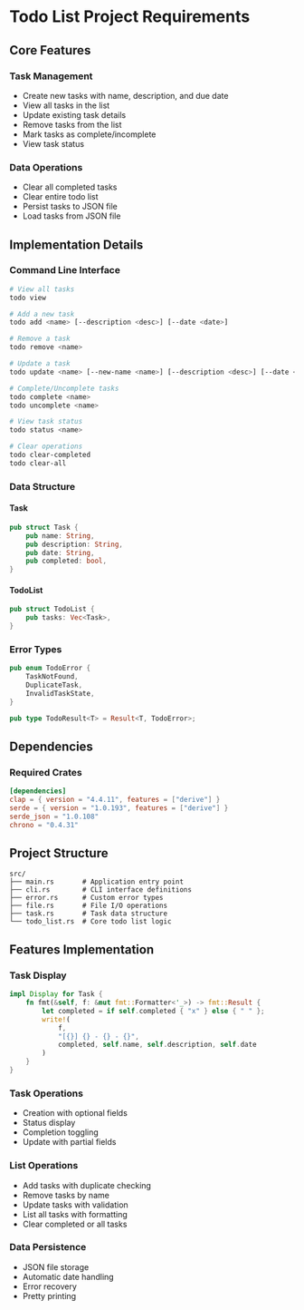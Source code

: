 # Todo List Project Requirements

## Core Features

### Task Management
- Create new tasks with name, description, and due date
- View all tasks in the list
- Update existing task details
- Remove tasks from the list
- Mark tasks as complete/incomplete
- View task status

### Data Operations
- Clear all completed tasks
- Clear entire todo list
- Persist tasks to JSON file
- Load tasks from JSON file

## Implementation Details

### Command Line Interface
```bash
# View all tasks
todo view

# Add a new task
todo add <name> [--description <desc>] [--date <date>]

# Remove a task
todo remove <name>

# Update a task
todo update <name> [--new-name <name>] [--description <desc>] [--date <date>] [--completed <bool>]

# Complete/Uncomplete tasks
todo complete <name>
todo uncomplete <name>

# View task status
todo status <name>

# Clear operations
todo clear-completed
todo clear-all
```

### Data Structure

#### Task
```rust
pub struct Task {
    pub name: String,
    pub description: String,
    pub date: String,
    pub completed: bool,
}
```

#### TodoList
```rust
pub struct TodoList {
    pub tasks: Vec<Task>,
}
```

### Error Types
```rust
pub enum TodoError {
    TaskNotFound,
    DuplicateTask,
    InvalidTaskState,
}

pub type TodoResult<T> = Result<T, TodoError>;
```

## Dependencies

### Required Crates
```toml
[dependencies]
clap = { version = "4.4.11", features = ["derive"] }
serde = { version = "1.0.193", features = ["derive"] }
serde_json = "1.0.108"
chrono = "0.4.31"
```

## Project Structure
```
src/
├── main.rs       # Application entry point
├── cli.rs        # CLI interface definitions
├── error.rs      # Custom error types
├── file.rs       # File I/O operations
├── task.rs       # Task data structure
└── todo_list.rs  # Core todo list logic
```

## Features Implementation

### Task Display
```rust
impl Display for Task {
    fn fmt(&self, f: &mut fmt::Formatter<'_>) -> fmt::Result {
        let completed = if self.completed { "x" } else { " " };
        write!(
            f,
            "[{}] {} - {} - {}",
            completed, self.name, self.description, self.date
        )
    }
}
```

### Task Operations
- Creation with optional fields
- Status display
- Completion toggling
- Update with partial fields

### List Operations
- Add tasks with duplicate checking
- Remove tasks by name
- Update tasks with validation
- List all tasks with formatting
- Clear completed or all tasks

### Data Persistence
- JSON file storage
- Automatic date handling
- Error recovery
- Pretty printing
